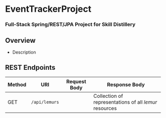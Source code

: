 # EventTrackerProject

### Full-Stack Spring/REST/JPA Project for Skill Distillery

## Overview
* Description

## REST Endpoints

| Method | URI                | Request Body | Response Body |
|--------|--------------------|--------------|---------------|
| GET    | `/api/lemurs`      |              | Collection of representations of all _lemur_ resources

